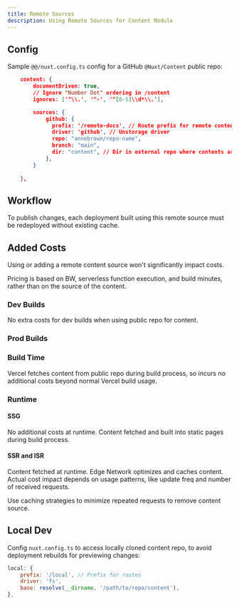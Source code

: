 ```yaml
---
title: Remote Sources
description: Using Remote Sources for Content Module
---
```


## Config

Sample `@@/nuxt.config.ts` config for a GitHub `@Nuxt/Content` public repo:

```json
    content: {
        documentDriven: true,
        // Ignore "Number Dot" ordering in /content
        ignores: ['^\\.', '^-', '^[0-5]\\d*\\.'],

        sources: {
            github: {
              prefix: '/remote-docs', // Route prefix for remote contents
              driver: 'github', // Unstorage driver 
              repo: "annebrown/repo-name",
              branch: "main",
              dir: "content", // Dir in external repo where contents are located.
            },
        }
      
    },

```

## Workflow

To publish changes, each deployment built using this remote source must be redeployed without existing cache.

## Added Costs

Using or adding a remote content source won't significantly impact costs.

Pricing is based on BW, serverless function execution, and build minutes, rather than on the source of the content.

### Dev Builds

No extra costs for dev builds when using public repo for content.

### Prod Builds

### Build Time

Vercel fetches content from public repo during build process, so incurs no additional costs beyond normal Vercel build usage.

### Runtime

#### SSG

No additional costs at runtime.  Content fetched and built into static pages during build process.

#### SSR and ISR

Content fetched at runtime. Edge Network optimizes and caches content. Actual cost impact depends on usage patterns, like update freq and number of received requests.

Use caching strategies to minimize repeated requests to remove content source.

## Local Dev

Config `nuxt.config.ts` to access locally cloned content repo,   to avoid deployment rebuilds for previewing changes:

```js
local: {
    prefix: '/local', // Prefix for routes
    driver: 'fs',
    base: resolve(__dirname, '/path/to/repo/content'),
},
```

